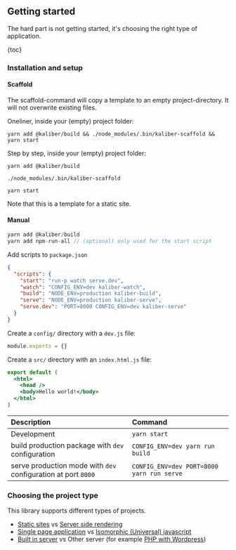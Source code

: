 ## Getting started

The hard part is not getting started, it's choosing the right type of application.

{toc}

### Installation and setup

#### Scaffold

The scaffold-command will copy a template to an empty project-directory. It will not overwrite
existing files.

Oneliner, inside your (empty) project folder:

```
yarn add @kaliber/build && ./node_modules/.bin/kaliber-scaffold && yarn start
```

Step by step, inside your (empty) project folder:
```
yarn add @kaliber/build

./node_modules/.bin/kaliber-scaffold

yarn start
```

Note that this is a template for a static site.

#### Manual

```js
yarn add @kaliber/build
yarn add npm-run-all // (optional) only used for the start script
```

Add scripts to `package.json`
```json
{
  "scripts": {
    "start": "run-p watch serve.dev",
    "watch": "CONFIG_ENV=dev kaliber-watch",
    "build": "NODE_ENV=production kaliber-build",
    "serve": "NODE_ENV=production kaliber-serve",
    "serve.dev": "PORT=8000 CONFIG_ENV=dev kaliber-serve"
  }
}
```

Create a `config/` directory with a `dev.js` file:

```js
module.exports = {}
```

Create a `src/` directory with an `index.html.js` file:

```jsx
export default (
  <html>
    <head />
    <body>Hello world!</body>
  </html>
)
```

| Description                                                   | Command                                   |
| :------------------------------------------------------------ | :---------------------------------------- |
| Development                                                   | `yarn start`                              |
| build production package with `dev` configuration             | `CONFIG_ENV=dev yarn run build`           |
| serve production mode with `dev` configuration at port `8000` | `CONFIG_ENV=dev PORT=8000 yarn run serve` |

### Choosing the project type

This library supports different types of projects.

- [Static sites](/how-to/static-site) vs [Server side rendering](/how-to/server-side-rendering)
- [Single page application](/how-to/single-page-application) vs [Isomorphic (Universal) javascript](/how-to/ismorphic-javascript)
- [Built in server](/server) vs Other server (for example [PHP with Wordpress](/how-to/wordpress))
